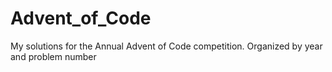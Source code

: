 # Advent_of_Code
My solutions for the Annual Advent of Code competition. Organized by year and problem number
